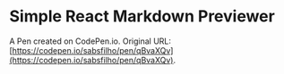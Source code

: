 # Simple React Markdown Previewer

A Pen created on CodePen.io. Original URL: [https://codepen.io/sabsfilho/pen/qBvaXQv](https://codepen.io/sabsfilho/pen/qBvaXQv).

